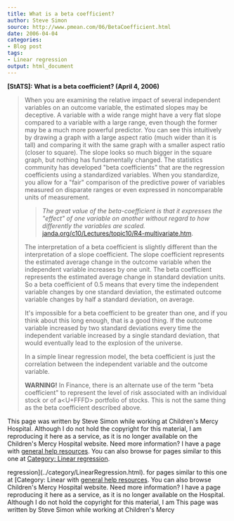 ```yaml
---
title: What is a beta coefficient?
author: Steve Simon
source: http://www.pmean.com/06/BetaCoefficient.html
date: 2006-04-04
categories:
- Blog post
tags:
- Linear regression
output: html_document
---
```

**[StATS]:** **What is a beta coefficient? (April 4,
2006)**

> When you are examining the relative impact of several independent
> variables on an outcome variable, the estimated slopes may be
> deceptive. A variable with a wide range might have a very flat slope
> compared to a variable with a large range, even though the former may
> be a much more powerful predictor. You can see this intuitively by
> drawing a graph with a large aspect ratio (much wider than it is tall)
> and comparing it with the same graph with a smaller aspect ratio
> (closer to square). The slope looks so much bigger in the square
> graph, but nothing has fundamentally changed. The statistics community
> has developed "beta coefficients" that are the regression
> coefficients using a standardized variables. When you standardize, you
> allow for a "fair" comparison of the predictive power of variables
> measured on disparate ranges or even expressed in noncomparable units
> of measurement.
>
> > *The great value of the beta-coefficient is that it expresses the
> > "effect" of one variable on another without regard to how
> > differently the variables are scaled.*
> > [janda.org/c10/Lectures/topic10/R4-multivariate.htm](http://janda.org/c10/Lectures/topic10/R4-multivariate.htm).
>
> The interpretation of a beta coefficient is slightly different than
> the interpretation of a slope coefficient. The slope coefficient
> represents the estimated average change in the outcome variable when
> the independent variable increases by one unit. The beta coefficient
> represents the estimated average change in standard deviation units.
> So a beta coefficient of 0.5 means that every time the independent
> variable changes by one standard deviation, the estimated outcome
> variable changes by half a standard deviation, on average.
>
> It's impossible for a beta coefficient to be greater than one, and if
> you think about this long enough, that is a good thing. If the outcome
> variable increased by two standard deviations every time the
> independent variable increased by a single standard deviation, that
> would eventually lead to the explosion of the universe.
>
> In a simple linear regression model, the beta coefficient is just the
> correlation between the independent variable and the outcome variable.
>
> **WARNING!** In Finance, there is an alternate use of the term "beta
> coefficient" to represent the level of risk associated with an
> individual stock or of a<U+FFFD> portfolio of stocks. This is not the same
> thing as the beta coefficient described above.

This page was written by Steve Simon while working at Children's Mercy
Hospital. Although I do not hold the copyright for this material, I am
reproducing it here as a service, as it is no longer available on the
Children's Mercy Hospital website. Need more information? I have a page
with [general help resources](../GeneralHelp.html). You can also browse
for pages similar to this one at [Category: Linear
regression](../category/LinearRegression.html).
<!---More--->
regression](../category/LinearRegression.html).
for pages similar to this one at [Category: Linear
with [general help resources](../GeneralHelp.html). You can also browse
Children's Mercy Hospital website. Need more information? I have a page
reproducing it here as a service, as it is no longer available on the
Hospital. Although I do not hold the copyright for this material, I am
This page was written by Steve Simon while working at Children's Mercy

<!---Do not use
**[StATS]:** **What is a beta coefficient? (April 4,
This page was written by Steve Simon while working at Children's Mercy
Hospital. Although I do not hold the copyright for this material, I am
reproducing it here as a service, as it is no longer available on the
Children's Mercy Hospital website. Need more information? I have a page
with [general help resources](../GeneralHelp.html). You can also browse
for pages similar to this one at [Category: Linear
regression](../category/LinearRegression.html).
--->

